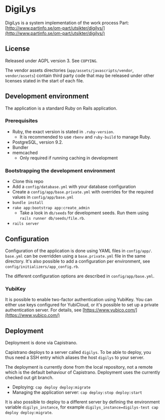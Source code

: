 # DigiLys

DigiLys is a system implementation of the work process Part:
[http://www.partinfo.se/om-part/utsikter/digilys/](http://www.partinfo.se/om-part/utsikter/digilys/)

## License

Released under AGPL version 3. See `COPYING`.

The vendor assets directories (`app/assets/javascripts/vendor`, `vendor/assets`)
contain third party code that may be released under other licenses stated in the
start of each file.

## Development environment

The application is a standard Ruby on Rails application.

### Prerequisites

 * Ruby, the exact version is stated in `.ruby-version`.
    * It is recommended to use `rbenv` and `ruby-build` to manage Ruby.
 * PostgreSQL, version 9.2.
 * Bundler
 * memcached
    * Only required if running caching in development

### Bootstrapping the development environment

 * Clone this repo
 * Add a `config/database.yml` with your database configuration
 * Create a `config/app/base.private.yml` with overrides for the required values
   in `config/app/base.yml`
 * `bundle install`
 * `rake app:bootstrap app:create_admin`
    * Take a look in `db/seeds` for development seeds. Run them using
    `rails runner db/seeds/file.rb`.
 * `rails server`

## Configuration

Configuration of the application is done using YAML files in `config/app/`.
`base.yml` can be overridden using a `base.private.yml` file in the same
directory. It's also possible to add a configuration per environment, see
`config/initializers/app_config.rb`.

The different configuration options are described in `config/app/base.yml`.

### YubiKey

It is possible to enable two-factor authentication using YubiKey. You can either
use keys configured for YubiCloud, or it's possible to set up a private
authentication server. For details, see
[https://www.yubico.com/](https://www.yubico.com/)

## Deployment

Deployment is done via Capistrano.

Capistrano deploys to a server called `digilys`. To be able to deploy, you thus
need a SSH entry which aliases the host `digilys` to your server.

The deployment is currently done from the local repository, not a remote which
is the default behaviour of Capistrano. Deployment uses the currently checked
out git branch.

 * Deploying: `cap deploy deploy:migrate`
 * Managing the application server: `cap deploy:stop deploy:start`

It is also possible to deploy to a different server by defining the environment
variable `digilys_instance`, for example
`digilys_instance=digilys-test cap deploy deploy:migrate`.

